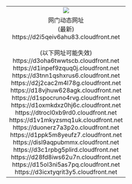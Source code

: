 ﻿<table>
  <tr></tr>
  <tr><td colspan=2 align=center><img src="https://d2i5qeiv6ahu83.cloudfront.net/Up/oGate.jpg" /></td></tr>
  <tr><td colspan=2 align=center>网门动态网址<br/>(最新)
<br>https://d2i5qeiv6ahu83.cloudfront.net
<br/><br/>(以下网址可能失效)
<br>https://d3oha6twwtscb.cloudfront.net
<br>https://d1inpef9zquq0j.cloudfront.net
<br>https://d3tnn1qshxrus6.cloudfront.net
<br>https://d2j2cac2m4l78g.cloudfront.net
<br>https://d18vjhuw628agk.cloudfront.net
<br>https://d1spocruno4rvg.cloudfront.net
<br>https://d1oxmkdxz0hj6c.cloudfront.net
<br>https://dtrocl0xb9rd0.cloudfront.net
<br>https://d1v1mkyzsmq1uk.cloudfront.net
<br>https://duonerz7a3p2o.cloudfront.net
<br>https://d1ppk5m8yeufz7.cloudfront.net
<br>https://disl9aqpubmmx.cloudfront.net
<br>https://d3c1rpbg5plird.cloudfront.net
<br>https://d28fd8iws62u7n.cloudfront.net
<br>https://d15ol3ni5as7pq.cloudfront.net
<br>https://d3icxtyqrit3y5.cloudfront.net
    </td>
  </tr>
</table>
